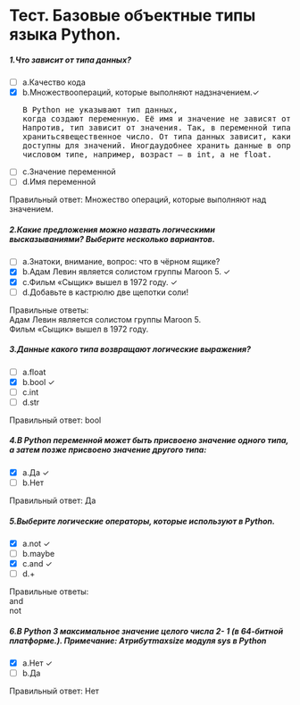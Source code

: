 # Тест. Базовые объектные типы языка Python.

##### 1.Что зависит от типа данных?
- [ ] a.Качество кода
- [X] b.Множествоопераций, которые выполняют надзначением.&check; <pre>В Python не указывают тип данных, когда создают переменную. Её имя и значение не зависят оттипа данных.
                                                                        Напротив, тип зависит от значения. Так, в переменной типа int не может хранитьсявещественное число.
                                                                        От типа данных зависит, какие операции доступны для значений.
                                                                        Иногдаудобнее хранить данные в определённом числовом типе, например, возраст — в int, а не float.</pre>
- [ ] c.Значение переменной
- [ ] d.Имя переменной

Правильный ответ: Множество операций, которые выполняют над значением.

##### 2.Какие предложения можно назвать логическими высказываниями? Выберите несколько вариантов.
- [ ] a.Знатоки, внимание, вопрос: что в чёрном ящике?
- [X] b.Адам Левин является солистом группы Maroon 5. &check;
- [X] c.Фильм «Сыщик» вышел в 1972 году. &check;
- [ ] d.Добавьте в кастрюлю две щепотки соли!

Правильные ответы:<br>Адам Левин является солистом группы Maroon 5.<br>
Фильм «Сыщик» вышел в 1972 году.

##### 3.Данные какого типа возвращают логические выражения?
- [ ] a.float
- [X] b.bool &check;
- [ ] c.int
- [ ] d.str

Правильный ответ: bool

##### 4.В Python переменной может быть присвоено значение одного типа, а затем позже присвоено значение другого типа:
- [X] a.Да &check;
- [ ] b.Нет

Правильный ответ: Да

##### 5.Выберите логические операторы, которые используют в Python.
- [X] a.not &check;
- [ ] b.maybe
- [X] c.and &check;
- [ ] d.+

Правильные ответы: <br>and<br>
not

##### 6.В Python 3 максимальное значение целого числа 2- 1 (в 64-битной платформе.). Примечание: Атрибутmaxsize модуля sys в Python
- [X] a.Нет &check;
- [ ] b.Да

Правильный ответ: Нет
